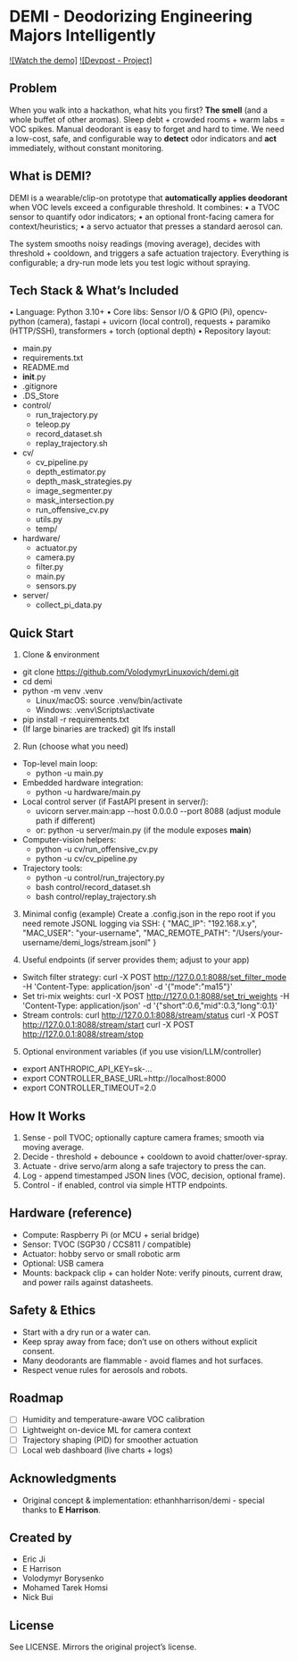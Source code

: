 # DEMI - Deodorizing Engineering Majors Intelligently

[![Watch the demo]](https://youtu.be/5mRBLSm8bQI)
[![Devpost - Project]](https://devpost.com/software/demi-deodorizing-engineering-majors-intelligently)

## Problem
When you walk into a hackathon, what hits you first? **The smell** (and a whole buffet of other aromas).
Sleep debt + crowded rooms + warm labs = VOC spikes. Manual deodorant is easy to forget and hard to time.
We need a low-cost, safe, and configurable way to **detect** odor indicators and **act** immediately, without constant monitoring.

## What is DEMI?
DEMI is a wearable/clip-on prototype that **automatically applies deodorant** when VOC levels exceed a configurable threshold.
It combines:
• a TVOC sensor to quantify odor indicators;
• an optional front-facing camera for context/heuristics;
• a servo actuator that presses a standard aerosol can.

The system smooths noisy readings (moving average), decides with threshold + cooldown, and triggers a safe actuation trajectory.
Everything is configurable; a dry-run mode lets you test logic without spraying.

## Tech Stack & What’s Included
• Language: Python 3.10+
• Core libs: Sensor I/O & GPIO (Pi), opencv-python (camera),
  fastapi + uvicorn (local control), requests + paramiko (HTTP/SSH), transformers + torch (optional depth)
• Repository layout:

  - main.py
  - requirements.txt
  - README.md
  - __init__.py
  - .gitignore
  - .DS_Store
  - control/
    - run_trajectory.py
    - teleop.py
    - record_dataset.sh
    - replay_trajectory.sh
  - cv/
    - cv_pipeline.py
    - depth_estimator.py
    - depth_mask_strategies.py
    - image_segmenter.py
    - mask_intersection.py
    - run_offensive_cv.py
    - utils.py
    - temp/
  - hardware/
    - actuator.py
    - camera.py
    - filter.py
    - main.py
    - sensors.py
  - server/
    - collect_pi_data.py

## Quick Start
1) Clone & environment
- git clone https://github.com/VolodymyrLinuxovich/demi.git
- cd demi
- python -m venv .venv
  - Linux/macOS: source .venv/bin/activate
  - Windows: .venv\Scripts\activate
- pip install -r requirements.txt
- (If large binaries are tracked) git lfs install

2) Run (choose what you need)
- Top-level main loop:
  - python -u main.py
- Embedded hardware integration:
  - python -u hardware/main.py
- Local control server (if FastAPI present in server/):
  - uvicorn server.main:app --host 0.0.0.0 --port 8088   (adjust module path if different)
  - or: python -u server/main.py                         (if the module exposes __main__)
- Computer-vision helpers:
  - python -u cv/run_offensive_cv.py
  - python -u cv/cv_pipeline.py
- Trajectory tools:
  - python -u control/run_trajectory.py
  - bash control/record_dataset.sh
  - bash control/replay_trajectory.sh

3) Minimal config (example)
Create a .config.json in the repo root if you need remote JSONL logging via SSH:
{
  "MAC_IP": "192.168.x.y",
  "MAC_USER": "your-username",
  "MAC_REMOTE_PATH": "/Users/your-username/demi_logs/stream.jsonl"
}

4) Useful endpoints (if server provides them; adjust to your app)
- Switch filter strategy:
  curl -X POST http://127.0.0.1:8088/set_filter_mode -H 'Content-Type: application/json' -d '{"mode":"ma15"}'
- Set tri-mix weights:
  curl -X POST http://127.0.0.1:8088/set_tri_weights -H 'Content-Type: application/json' -d '{"short":0.6,"mid":0.3,"long":0.1}'
- Stream controls:
  curl http://127.0.0.1:8088/stream/status
  curl -X POST http://127.0.0.1:8088/stream/start
  curl -X POST http://127.0.0.1:8088/stream/stop

5) Optional environment variables (if you use vision/LLM/controller)
- export ANTHROPIC_API_KEY=sk-...
- export CONTROLLER_BASE_URL=http://localhost:8000
- export CONTROLLER_TIMEOUT=2.0

## How It Works
1) Sense - poll TVOC; optionally capture camera frames; smooth via moving average.
2) Decide - threshold + debounce + cooldown to avoid chatter/over-spray.
3) Actuate - drive servo/arm along a safe trajectory to press the can.
4) Log - append timestamped JSON lines (VOC, decision, optional frame).
5) Control - if enabled, control via simple HTTP endpoints.

## Hardware (reference)
- Compute: Raspberry Pi (or MCU + serial bridge)
- Sensor: TVOC (SGP30 / CCS811 / compatible)
- Actuator: hobby servo or small robotic arm
- Optional: USB camera
- Mounts: backpack clip + can holder
Note: verify pinouts, current draw, and power rails against datasheets.

## Safety & Ethics
- Start with a dry run or a water can.
- Keep spray away from face; don’t use on others without explicit consent.
- Many deodorants are flammable - avoid flames and hot surfaces.
- Respect venue rules for aerosols and robots.

## Roadmap
- [ ] Humidity and temperature-aware VOC calibration
- [ ] Lightweight on-device ML for camera context
- [ ] Trajectory shaping (PID) for smoother actuation
- [ ] Local web dashboard (live charts + logs)

## Acknowledgments
- Original concept & implementation: ethanhharrison/demi - special thanks to **E Harrison**.

## Created by
- Eric Ji
- E Harrison
- Volodymyr Borysenko
- Mohamed Tarek Homsi
- Nick Bui

## License
See LICENSE. Mirrors the original project’s license.
